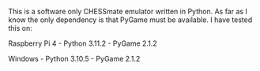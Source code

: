 This is a software only CHESSmate emulator written in Python. As far as I know the only dependency is that PyGame must be available. I have tested this on:

Raspberry Pi 4 - Python 3.11.2 - PyGame 2.1.2

Windows - Python 3.10.5 - PyGame 2.1.2
